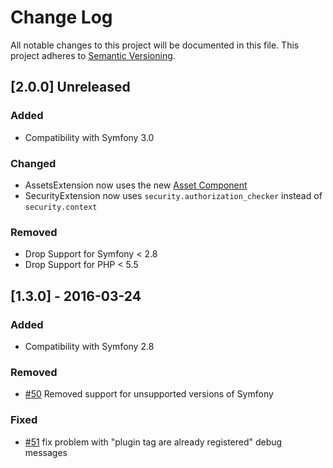 # Change Log

All notable changes to this project will be documented in this file.
This project adheres to [Semantic Versioning](http://semver.org/).

## [2.0.0] Unreleased

### Added
- Compatibility with Symfony 3.0

### Changed
- AssetsExtension now uses the new [Asset Component](http://symfony.com/doc/current/components/asset/introduction.html)
- SecurityExtension now uses `security.authorization_checker` instead of `security.context`

### Removed
- Drop Support for Symfony < 2.8
- Drop Support for PHP < 5.5

## [1.3.0] - 2016-03-24

### Added
- Compatibility with Symfony 2.8

### Removed
- [#50](https://github.com/noiselabs/SmartyBundle/pull/50) Removed support for unsupported versions of Symfony

### Fixed
- [#51](https://github.com/noiselabs/SmartyBundle/pull/51) fix problem with "plugin tag are already registered" debug messages

